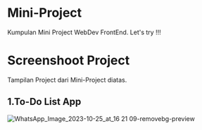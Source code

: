# Mini-Project
Kumpulan Mini Project WebDev FrontEnd. Let's try !!!


# Screenshoot Project

Tampilan Project dari Mini-Project diatas.



## 1.To-Do List App

![WhatsApp_Image_2023-10-25_at_16 21 09-removebg-preview](https://github.com/DisviAriani/Mini-Project/assets/115921593/d6a35012-9911-4fb8-b55b-7e8b8d06ebc4)



